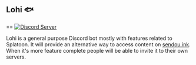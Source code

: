 ## Lohi 🐟
==
[![Discord Server]( https://discordapp.com/api/guilds/407936403356516365/embed.png)](https://discord.gg/J6NqUvt)

Lohi is a general purpose Discord bot mostly with features related to Splatoon. It will provide an alternative way to access content on [sendou.ink](https://github.com/Sendouc/sendou-ink). When it's more feature complete people will be able to invite it to their own servers.